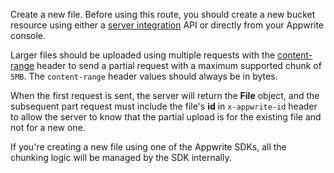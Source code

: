 Create a new file. Before using this route, you should create a new bucket resource using either a [server integration](/docs/server/storage#storageCreateFile) API or directly from your Appwrite console.

Larger files should be uploaded using multiple requests with the [content-range](https://developer.mozilla.org/en-US/docs/Web/HTTP/Headers/Content-Range) header to send a partial request with a maximum supported chunk of `5MB`. The `content-range` header values should always be in bytes.

When the first request is sent, the server will return the **File** object, and the subsequent part request must include the file's **id** in `x-appwrite-id` header to allow the server to know that the partial upload is for the existing file and not for a new one.

If you're creating a new file using one of the Appwrite SDKs, all the chunking logic will be managed by the SDK internally.
